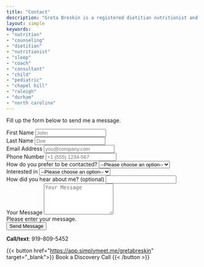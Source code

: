 ```yaml
---
title: "Contact"
description: "Greta Breskin is a registered dietitian nutritionist and sleep consultant in North Carolina serving Raleigh, Durham, Chapel Hill, and the rest of the Triangle"
layout: simple
keywords:
- "nutrition"
- "counseling"
- "dietitian"
- "nutritionist"
- "sleep"
- "coach"
- "consultant"
- "child"
- "pediatric"
- "chapel hill"
- "raleigh"
- "durham"
- "north carolina"
---
```

<div class="flex items-center min-h-screen bg-gray-100 dark:bg-gray-900">
  <div class="container mx-auto">
    <div class="max-w-xl mx-auto my-10 bg-white p-5 rounded-md shadow-sm">
      <div class="text-center">
        <p class="text-gray-400 dark:text-gray-400">
          Fill up the form below to send me a message.
        </p>
      </div>
      <div class="m-7">
        <form netlify validate name="contact" method="POST onSubmit={handleSubmit}">
          <input type="hidden" name="contact" value="contact">
          <input type="checkbox" name="botcheck" id="" style="display: none;" />
          <div class="flex mb-6 space-x-4">
            <div class="w-full md:w-1/2">
              <label for="fname" class="block mb-2 text-sm text-gray-600 dark:text-gray-400">First Name</label>
              <input type="text" name="first_name" id="fname" placeholder="John" required class="w-full px-3 py-2 placeholder-gray-300 border-2 border-gray-200 rounded-md focus:outline-none focus:ring focus:ring-indigo-100 focus:border-indigo-300" oninvalid="this.setCustomValidity('Please enter your first name.')" onkeyup="setCustomValidity('')"/>
            </div>
            <div class="w-full md:w-1/2">
              <label for="lname" class="block mb-2 text-sm text-gray-600 dark:text-gray-400">Last Name</label>
              <input type="text" name="last_name" id="lname" placeholder="Doe" required class="w-full px-3 py-2 placeholder-gray-300 border-2 border-gray-200 rounded-md focus:outline-none focus:ring focus:ring-indigo-100 focus:border-indigo-300" oninvalid="this.setCustomValidity('Please enter your last name.')" onkeyup="setCustomValidity('')"/>
            </div>
          </div>
          <div class="flex mb-6 space-x-4">
            <div class="w-full md:w-1/2">
              <label for="email" class="block mb-2 text-sm text-gray-600 dark:text-gray-400">Email Address</label>
              <input type="email" name="email" id="email" placeholder="you@company.com" required class="w-full px-3 py-2 placeholder-gray-300 border-2 border-gray-200 rounded-md focus:outline-none focus:ring focus:ring-indigo-100 focus:border-indigo-300" oninvalid="this.setCustomValidity('Please enter a valid email address.')" onkeyup="setCustomValidity('')"/>
            </div>
            <div class="w-full md:w-1/2">
              <label for="phone" class="block text-sm mb-2 text-gray-600 dark:text-gray-400">Phone Number</label>
              <input type="text" name="phone" id="phone" placeholder="+1 (555) 1234-567" required class="w-full px-3 py-2 placeholder-gray-300 border-2 border-gray-200 rounded-md focus:outline-none focus:ring focus:ring-indigo-100 focus:border-indigo-300" oninvalid="this.setCustomValidity('Please enter your phone number.')" onkeyup="setCustomValidity('')"/>
            </div>
          </div>
          <div class="mb-6">
            <label for="prefer" class="block mb-2 text-sm text-gray-600 dark:text-gray-400">How do you prefer to be contacted?</label>
            <select name="prefer" id="prefer" class="w-full px-3 py-2" required>
              <option value="">--Please choose an option--</option>
              <option>Email</option>
              <option>Phone</option>
              <option>Text</option>
            </select>
          </div>
          <div class="mb-6">
            <label for="what" class="block mb-2 text-sm text-gray-600 dark:text-gray-400">Interested in</label>
            <select name="what" id="what" class="w-full px-3 py-2" required>
              <option value="">--Please choose an option--</option>
              <option>Nutrition Counseling</option>
              <option>Sleep Consulting</option>
              <option>Speaking</option>
              <option>Press</option>
              <option>General Inquiry</option>
            </select>
          </div>
          <div class="mb-6">
            <label for="how_hear" class="block mb-2 text-sm text-gray-600 dark:text-gray-400">How did you hear about me? (optional)</label>
            <input type="text" name="how_hear" id="how_hear" placeholder="" class="w-full px-3 py-2 placeholder-gray-300 border-2 border-gray-200 rounded-md focus:outline-none focus:ring focus:ring-indigo-100 focus:border-indigo-300"></textarea>
          </div>
          <div class="mb-6">
            <label for="message" class="block mb-2 text-sm text-gray-600 dark:text-gray-400">Your Message</label>
            <textarea rows="5" name="message" id="message" placeholder="Your Message" class="w-full px-3 py-2 placeholder-gray-300 border-2 border-gray-200 rounded-md focus:outline-none focus:ring focus:ring-indigo-100 focus:border-indigo-300" required oninvalid="this.setCustomValidity('Please enter your message.')" onkeyup="setCustomValidity('')"></textarea>
            <div class="empty-feedback invalid-feedback text-red-400 text-sm mt-1">
              Please enter your message.
            </div>
          </div>
          <div class="mb-6">
            <button type="submit" class="w-full px-3 py-4 text-white bg-indigo-500 rounded-md focus:bg-indigo-600 focus:outline-none">
              Send Message
            </button>
          </div>
          <p class="text-base text-center text-gray-400" id="result"></p>
        </form>
      </div>
    </div>
  </div>
</div>

<script>
const handleSubmit = (event) => {
  event.preventDefault();

  const myForm = event.target;
  const formData = new FormData(myForm);
  
  fetch("/", {
    method: "POST",
    headers: { "Content-Type": "application/x-www-form-urlencoded" },
    body: new URLSearchParams(formData).toString(),
  })
    .then(() => alert("Thank you for your submission, I will be in touch."))
    .catch((error) => alert(error));
};

document
  .querySelector("form")
  .addEventListener("submit", handleSubmit);

</script>

**Call/text**: 919-809-5452

{{< button href="https://app.simplymeet.me/gretabreskin" target="_blank">}}
Book a Discovery Call
{{< /button >}}